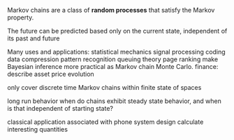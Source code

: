 Markov chains are a class of **random processes** that satisfy the Markov property.

The future can be predicted based only on the current state, independent of its past and future

Many uses and applications:
statistical mechanics
signal processing
coding
data compression
pattern recognition
queuing theory
page ranking
make Bayesian inference more practical as Markov chain Monte Carlo.
finance: describe asset price evolution

only cover discrete time Markov chains within finite state of spaces

long run behavior
when do chains exhibit steady state behavior, and when is that independent of starting state?

classical application associated with phone system design
calculate interesting quantities
